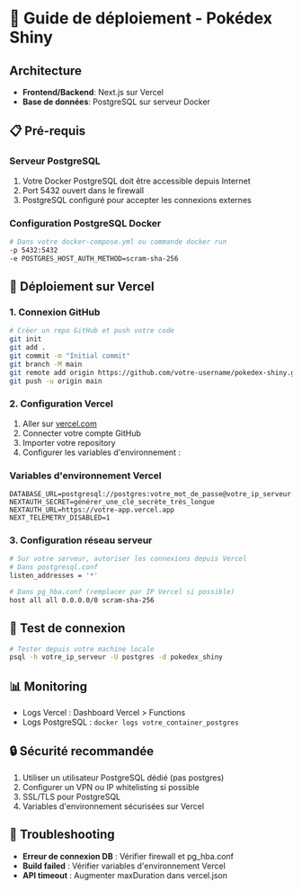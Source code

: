 # 🚀 Guide de déploiement - Pokédex Shiny

## Architecture
- **Frontend/Backend**: Next.js sur Vercel
- **Base de données**: PostgreSQL sur serveur Docker

## 📋 Pré-requis

### Serveur PostgreSQL
1. Votre Docker PostgreSQL doit être accessible depuis Internet
2. Port 5432 ouvert dans le firewall
3. PostgreSQL configuré pour accepter les connexions externes

### Configuration PostgreSQL Docker
```bash
# Dans votre docker-compose.yml ou commande docker run
-p 5432:5432
-e POSTGRES_HOST_AUTH_METHOD=scram-sha-256
```

## 🔧 Déploiement sur Vercel

### 1. Connexion GitHub
```bash
# Créer un repo GitHub et push votre code
git init
git add .
git commit -m "Initial commit"
git branch -M main
git remote add origin https://github.com/votre-username/pokedex-shiny.git
git push -u origin main
```

### 2. Configuration Vercel
1. Aller sur [vercel.com](https://vercel.com)
2. Connecter votre compte GitHub
3. Importer votre repository
4. Configurer les variables d'environnement :

### Variables d'environnement Vercel
```
DATABASE_URL=postgresql://postgres:votre_mot_de_passe@votre_ip_serveur:5432/pokedex_shiny
NEXTAUTH_SECRET=générer_une_clé_secrète_très_longue
NEXTAUTH_URL=https://votre-app.vercel.app
NEXT_TELEMETRY_DISABLED=1
```

### 3. Configuration réseau serveur
```bash
# Sur votre serveur, autoriser les connexions depuis Vercel
# Dans postgresql.conf
listen_addresses = '*'

# Dans pg_hba.conf (remplacer par IP Vercel si possible)
host all all 0.0.0.0/0 scram-sha-256
```

## 🧪 Test de connexion
```bash
# Tester depuis votre machine locale
psql -h votre_ip_serveur -U postgres -d pokedex_shiny
```

## 📊 Monitoring
- Logs Vercel : Dashboard Vercel > Functions
- Logs PostgreSQL : `docker logs votre_container_postgres`

## 🔒 Sécurité recommandée
1. Utiliser un utilisateur PostgreSQL dédié (pas postgres)
2. Configurer un VPN ou IP whitelisting si possible
3. SSL/TLS pour PostgreSQL
4. Variables d'environnement sécurisées sur Vercel

## 🚨 Troubleshooting
- **Erreur de connexion DB** : Vérifier firewall et pg_hba.conf
- **Build failed** : Vérifier variables d'environnement Vercel
- **API timeout** : Augmenter maxDuration dans vercel.json